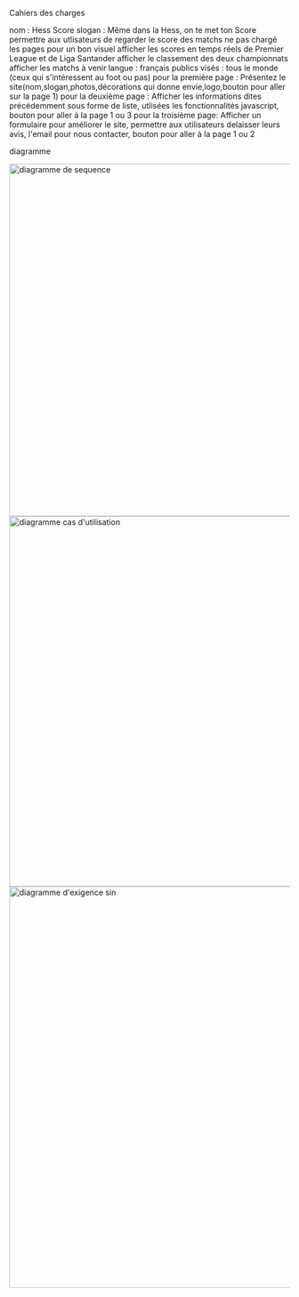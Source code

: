 Cahiers des charges

nom : Hess Score
slogan : Même dans la Hess, on te met ton Score 
permettre aux utlisateurs de regarder le score des matchs 
ne pas chargé les pages pour un bon visuel
afficher les scores en temps réels de Premier League et de Liga Santander 
afficher le classement des deux championnats 
afficher les matchs à venir 
langue : français 
publics visés : tous le monde (ceux qui s'intéressent au foot ou pas) 
pour la première page : Présentez le site(nom,slogan,photos,décorations qui donne envie,logo,bouton pour aller sur la page 1)
pour la deuxième page : Afficher les informations dites précédemment sous forme de liste, utlisées les fonctionnalités javascript, bouton pour aller à la page 1 ou 3
pour la troisième page: Afficher un formulaire pour améliorer le site, permettre aux utilisateurs delaisser leurs avis, l'email pour nous contacter, bouton pour aller à la page 1 ou 2

diagramme 


<img width="808" height="634" alt="diagramme de sequence" src="https://github.com/user-attachments/assets/daf915f5-827a-4d83-a5a4-0428ae3025a5" />


<img width="834" height="666" alt="diagramme cas d'utilisation" src="https://github.com/user-attachments/assets/cd58fcd8-fbc2-41dd-b3f2-b067ce78b4ba" />


<img width="828" height="722" alt="diagramme d'exigence sin" src="https://github.com/user-attachments/assets/b81b4f71-58c0-4fec-9dbb-614879b4e914" />

